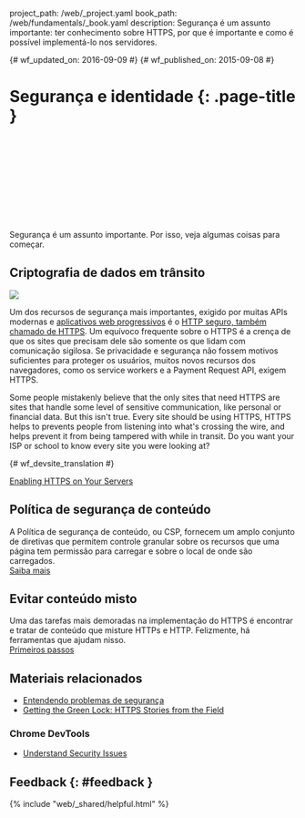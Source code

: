 project_path: /web/_project.yaml book_path: /web/fundamentals/_book.yaml description: Segurança é um assunto importante: ter conhecimento sobre HTTPS, por que é importante e como é possível implementá-lo nos servidores.

{# wf_updated_on: 2016-09-09 #} {# wf_published_on: 2015-09-08 #}

# Segurança e identidade {: .page-title }

<div class="video-wrapper">
  <iframe class="devsite-embedded-youtube-video" data-video-id="pgBQn_z3zRE"
          data-autohide="1" data-showinfo="0" frameborder="0" allowfullscreen>
  </iframe>
</div>

Segurança é um assunto importante. Por isso, veja algumas coisas para começar.

<div class="clearfix"></div>

## Criptografia de dados em trânsito

<img src="/web/images/content-https-2x.jpg" class="attempt-right" />

Um dos recursos de segurança mais importantes, exigido por muitas APIs modernas e [aplicativos web progressivos](/web/progressive-web-apps/) é o [HTTP seguro, também chamado de HTTPS](encrypt-in-transit/why-https). Um equívoco frequente sobre o HTTPS é a crença de que os sites que precisam dele são somente os que lidam com comunicação sigilosa. Se privacidade e segurança não fossem motivos suficientes para proteger os usuários, muitos novos recursos dos navegadores, como os service workers e a Payment Request API, exigem HTTPS.

Some people mistakenly believe that the only sites that need HTTPS are sites that handle some level of sensitive communication, like personal or financial data. But this isn't true. Every site should be using HTTPS, HTTPS helps to prevents people from listening into what's crossing the wire, and helps prevent it from being tampered with while in transit. Do you want your ISP or school to know every site you were looking at?

{# wf_devsite_translation #}

[Enabling HTTPS on Your Servers](/web/fundamentals/security/encrypt-in-transit/enable-https)

<div class="attempt-left">
  <h2>Política de segurança de conteúdo</h2>
  <p>
    A Política de segurança de conteúdo, ou CSP, fornecem um amplo conjunto de diretivas que
   permitem controle granular sobre os recursos que uma página tem permissão para carregar
    e sobre o local de onde são carregados.<br>
    <a href="csp/">Saiba mais</a>
  </p>
</div>

<div class="attempt-right">
  <h2>Evitar conteúdo misto</h2>
  <p>
    Uma das tarefas mais demoradas na implementação do HTTPS é encontrar e
    tratar de conteúdo que misture HTTPs e HTTP. Felizmente, há ferramentas
    que ajudam nisso.<br>
    <a href="prevent-mixed-content/what-is-mixed-content">Primeiros passos</a>
  </p>
</div>

<div style="clear:both"></div>

## Materiais relacionados

* [Entendendo problemas de segurança](https://www.youtube.com/watch?v=tgEIo7ZSkbQ)
* [Getting the Green Lock: HTTPS Stories from the Field](https://www.youtube.com/watch?v=GoXgl9r0Kjk)

### Chrome DevTools

* [Understand Security Issues](/web/tools/chrome-devtools/security)

## Feedback {: #feedback }

{% include "web/_shared/helpful.html" %}